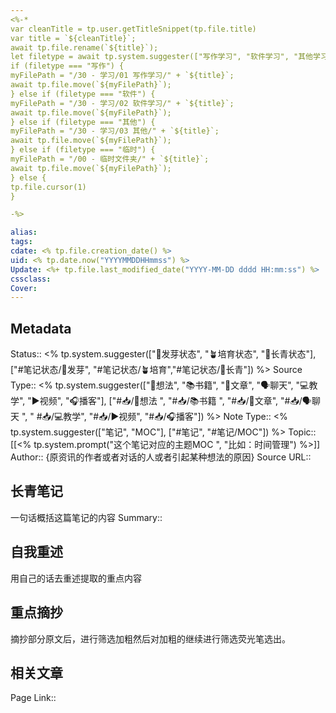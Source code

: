```yaml
---
<%-*
var cleanTitle = tp.user.getTitleSnippet(tp.file.title) 
var title = `${cleanTitle}`;
await tp.file.rename(`${title}`);
let filetype = await tp.system.suggester(["写作学习", "软件学习", "其他学习", "临时路径"], ["写作","软件", "其他", "临时"], false, "路径放到哪里？")
if (filetype === "写作") {
myFilePath = "/30 - 学习/01 写作学习/" + `${title}`;
await tp.file.move(`${myFilePath}`);
} else if (filetype === "软件") {
myFilePath = "/30 - 学习/02 软件学习/" + `${title}`;
await tp.file.move(`${myFilePath}`);
} else if (filetype === "其他") {
myFilePath = "/30 - 学习/03 其他/" + `${title}`;
await tp.file.move(`${myFilePath}`);
} else if (filetype === "临时") {
myFilePath = "/00 - 临时文件夹/" + `${title}`;
await tp.file.move(`${myFilePath}`);
} else {
tp.file.cursor(1)
}

-%>

alias: 
tags: 
cdate: <% tp.file.creation_date() %>
uid: <% tp.date.now("YYYYMMDDHHmmss") %> 
Update: <%+ tp.file.last_modified_date("YYYY-MM-DD dddd HH:mm:ss") %>
cssclass: 
Cover: 
---
```


## Metadata
Status::    <% tp.system.suggester(["🌱发芽状态", "🪴培育状态", "🌲长青状态"], ["#笔记状态/🌱发芽", "#笔记状态/🪴培育","#笔记状态/🌲长青"]) %>
Source Type::  <% tp.system.suggester(["💭想法", "📚书籍", "📰️文章", "🗣️聊天", "💻教学", "▶️视频", "🎧️播客"], ["#📥/💭想法 ", "#📥/📚书籍 ", "#📥/📰️文章", "#📥/🗣️聊天 ", " #📥/💻教学", "#📥/▶️视频", "#📥/🎧️播客"]) %>
Note Type::  <% tp.system.suggester(["笔记", "MOC"], ["#笔记", "#笔记/MOC"]) %>
Topic:: [[<% tp.system.prompt("这个笔记对应的主题MOC ", "比如：时间管理") %>]]
Author:: {原资讯的作者或者对话的人或者引起某种想法的原因}
Source URL:: 

## 长青笔记
一句话概括这篇笔记的内容
Summary:: 

## 自我重述
用自己的话去重述提取的重点内容


## 重点摘抄
摘抄部分原文后，进行筛选加粗然后对加粗的继续进行筛选荧光笔选出。


## 相关文章
Page Link::  
